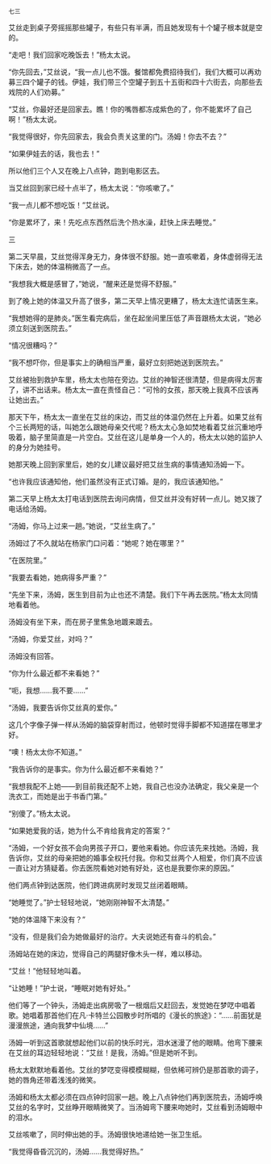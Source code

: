     七三 

   艾丝走到桌子旁摇摇那些罐子，有些只有半满，而且她发现有十个罐子根本就是空的。

   “走吧！我们回家吃晚饭去！”杨太太说。

   “你先回去，”艾丝说，“我一点儿也不饿。餐馆都免费招待我们，我们大概可以再劝募三四个罐子的钱。伊娃，我们带三个空罐子到五十五街和四十六街去，向那些去戏院的人们劝募。”

   “艾丝，你最好还是回家去。瞧！你的嘴唇都冻成紫色的了，你不能累坏了自己啊！”杨太太说。

   “我觉得很好，你先回家去，我会负责关这里的门。汤姆！你去不去？”

   “如果伊娃去的话，我也去！”

   所以他们三个人又在晚上八点钟，跑到电影区去。

   当艾丝回到家已经十点半了，杨太太说：“你咳嗽了。”

   “我一点儿都不想吃饭！”艾丝说。

   “你是累坏了，来！先吃点东西然后洗个热水澡，赶快上床去睡觉。”

   三

   第二天早晨，艾丝觉得浑身无力，身体很不舒服。她一直咳嗽着，身体虚弱得无法下床去，她的体温稍微高了一点。

   “我想我大概是感冒了，”她说，“醒来还是觉得不舒服。”

   到了晚上她的体温又升高了很多，第二天早上情况更糟了，杨太太连忙请医生来。

   “我想她得的是肺炎。”医生看完病后，坐在起坐间里压低了声音跟杨太太说，“她必须立刻送到医院去。”

   “情况很糟吗？”

   “我不想吓你，但是事实上的确相当严重，最好立刻把她送到医院去。”

   艾丝被抬到救护车里，杨太太也陪在旁边。艾丝的神智还很清楚，但是病得太厉害了，讲不出话来。杨太太一直在责怪自己：“可怜的女孩，那天晚上我真不应该再让她出去。”

   那天下午，杨太太一直坐在艾丝的床边，而艾丝的体温仍然在上升着。如果艾丝有个三长两短的话，叫她怎么跟她母亲交代呢？杨太太心急如焚地看着艾丝沉重地呼吸着，脑子里简直是一片空白。艾丝在这儿是单身一个人的，杨太太以她的监护人的身分为她挂号。

   她那天晚上回到家里后，她的女儿建议最好把艾丝生病的事情通知汤姆一下。

   “也许我应该通知他，他们虽然没有正式订婚。是的，我应该通知他。”

   第二天早上杨太太打电话到医院去询问病情，但艾丝并没有好转一点儿。她又拨了电话给汤姆。

   “汤姆，你马上过来一趟。”她说，“艾丝生病了。”

   汤姆过了不久就站在杨家门口问着：“她呢？她在哪里？”

   “在医院里。”

   “我要去看她，她病得多严重？”

   “先坐下来，汤姆，医生到目前为止也还不清楚。我们下午再去医院。”杨太太同情地看着他。

   汤姆没有坐下来，而在房子里焦急地踱来踱去。

   “汤姆，你爱艾丝，对吗？”

   汤姆没有回答。

   “你为什么最近都不来看她？”

   “呃，我想……我不要……”

   “汤姆，我要告诉你艾丝真的爱你。”

   这几个字像子弹一样从汤姆的脑袋穿射而过，他顿时觉得手脚都不知道摆在哪里才好。

   “噢！杨太太你不知道。”

   “我告诉你的是事实。你为什么最近都不来看她？”

   “我想我配不上她——到目前我还配不上她，我自己也没办法确定，我父亲是一个洗衣工，而她是出于书香门第。”

   “别傻了。”杨太太说。

   “如果她爱我的话，她为什么不肯给我肯定的答案？”

   “汤姆，一个好女孩不会向男孩子开口，要他来看她。你应该先来找她。汤姆，我告诉你，艾丝的母亲把她的婚事全权托付我。你和艾丝两个人相爱，你们真不应该一直让对方猜疑着。你去医院看她对她有好处，这也是我要你来的原因。”

   他们两点钟到达医院，他们跨进病房时发现艾丝闭着眼睛。

   “她睡觉了。”护士轻轻地说，“她刚刚神智不太清楚。”

   “她的体温降下来没有？”

   “没有，但是我们会为她做最好的治疗。大夫说她还有奋斗的机会。”

   汤姆站在她的床边，觉得自己的两腿好像木头一样，难以移动。

   “艾丝！”他轻轻地叫着。

   “让她睡！”护士说，“睡眠对她有好处。”

   他们等了一个钟头，汤姆走出病房吸了一根烟后又赶回去，发觉她在梦呓中唱着歌。她唱着那首他们在凡·卡特兰公园散步时所唱的《漫长的旅途》：“……前面犹是漫漫旅途，通向我梦中仙境……”

   汤姆一听到这首歌就想起他们以前的快乐时光，泪水迷漫了他的眼睛。他弯下腰来在艾丝的耳边轻轻地说：“艾丝！是我，汤姆。”但是她听不到。

   杨太太默默地看着他。艾丝的梦呓变得模模糊糊，但依稀可辨仍是那首歌的调子，她的唇角还带着浅浅的微笑。

   汤姆和杨太太都必须在四点钟时回家一趟。晚上八点钟他们再到医院去，汤姆呼唤艾丝的名字时，艾丝睁开眼睛微笑了。当汤姆弯下腰来吻她时，艾丝看到汤姆眼中的泪水。

   艾丝咳嗽了，同时伸出她的手。汤姆很快地递给她一张卫生纸。

   “我觉得昏昏沉沉的，汤姆……我觉得好热。”

